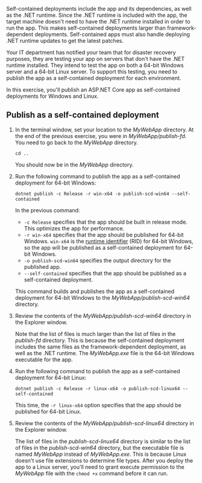 Self-contained deployments include the app and its dependencies, as well as the .NET runtime. Since the .NET runtime is included with the app, the target machine doesn't need to have the .NET runtime installed in order to run the app. This makes self-contained deployments larger than framework-dependent deployments. Self-contained apps must also handle deploying .NET runtime updates to get the latest patches.

Your IT department has notified your team that for disaster recovery purposes, they are testing your app on servers that don't have the .NET runtime installed. They intend to test the app on both a 64-bit Windows server and a 64-bit Linux server. To support this testing, you need to publish the app as a self-contained deployment for each environment.

In this exercise, you'll publish an ASP.NET Core app as self-contained deployments for Windows and Linux.

## Publish as a self-contained deployment

1. In the terminal window, set your location to the *MyWebApp* directory. At the end of the previous exercise, you were in *MyWebApp/publish-fd*. You need to go back to the *MyWebApp* directory.

    ```dotnetcli
    cd ..
    ```

    You should now be in the *MyWebApp* directory.

1. Run the following command to publish the app as a self-contained deployment for 64-bit Windows:

    ```dotnetcli
    dotnet publish -c Release -r win-x64 -o publish-scd-win64 --self-contained
    ```

    In the previous command:

    - `-c Release` specifies that the app should be built in release mode. This optimizes the app for performance.
    - `-r win-x64` specifies that the app should be published for 64-bit Windows. `win-x64` is the [runtime identifier](/dotnet/core/rid-catalog) (RID) for 64-bit Windows, so the app will be published as a self-contained deployment for 64-bit Windows.
    - `-o publish-scd-win64` specifies the output directory for the published app.
    - `--self-contained` specifies that the app should be published as a self-contained deployment.

    This command builds and publishes the app as a self-contained deployment for 64-bit Windows to the *MyWebApp/publish-scd-win64* directory.

1. Review the contents of the *MyWebApp/publish-scd-win64* directory in the Explorer window.

    Note that the list of files is much larger than the list of files in the *publish-fd* directory. This is because the self-contained deployment includes the same files as the framework-dependent deployment, as well as the .NET runtime. The *MyWebApp.exe* file is the 64-bit Windows executable for the app.

1. Run the following command to publish the app as a self-contained deployment for 64-bit Linux:

    ```dotnetcli
    dotnet publish -c Release -r linux-x64 -o publish-scd-linux64 --self-contained
    ```

    This time, the `-r linux-x64` option specifies that the app should be published for 64-bit Linux.

1. Review the contents of the *MyWebApp/publish-scd-linux64* directory in the Explorer window.

    The list of files in the *publish-scd-linux64* directory is similar to the list of files in the *publish-scd-win64* directory, but the executable file is named *MyWebApp* instead of *MyWebApp.exe*. This is because Linux doesn't use file extensions to determine file types. After you deploy the app to a Linux server, you'll need to grant execute permission to the *MyWebApp* file with the `chmod +x` command before it can run.


